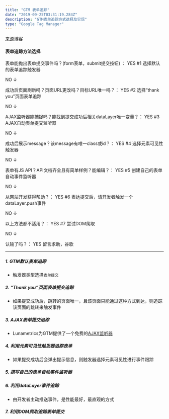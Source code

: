 ```yaml
---
title: "GTM 表单追踪"
date: "2019-09-25T03:31:19.284Z"
description: "GTM表单追踪方式选择及实现"
type: "Google Tag Manager"
---
```


[来源博客](https://damonanalytics.com/2019/05/04/利用gtm追踪7种表单提交/)

#### 表单追踪方法选择

表单能抛出表单提交事件吗？(form表单，submit提交按钮) ： YES #1 选择默认的表单追踪触发器

NO ↓

成功后页面刷新吗？页面URL更改吗？目标URL唯一吗？： YES #2 选择“thank you”页面表单追踪

NO ↓

AJAX监听器能捕捉吗？能找到提交成功后相关dataLayer唯一变量？： YES #3 AJAX自动表单提交监听器

NO ↓

成功后展示message？该message有唯一class或id？： YES #4 选择元素可见性触发器

NO ↓

表单有JS API？API文档齐全且有简单样例？能编辑？： YES #5 创建自己的表单自动事件监听器

NO ↓

从网站开发获得帮助？： YES #6 表达提交后，请开发者触发一个dataLayer.push事件

NO ↓

以上方法都不适用？： YES #7 尝试DOM爬取

NO ↓

认输了吗？： YES 留言求助，谷歌

---

##### 1. GTM默认表单追踪

-   触发器类型选择`表单提交`

##### 2. “Thank you”页面表单提交追踪

-   如果提交成功后，跳转的页面唯一，且该页面只能通过这种方式到达，则追踪该页面的跳转来触发事件

##### 3. AJAX表单提交追踪

-   Lunametrics为GTM提供了一个免费的[AJAX监听器](https://www.bounteous.com/insights/2015/08/27/ajax-event-listener-google-tag-manager/?ns=l)

##### 4. 利用元素可见性触发器追踪表单

-   如果提交成功后会弹出提示信息，则触发器选择元素可见性进行事件跟踪

##### 5. 撰写自己的表单自动事件监听器

##### 6. 利用dataLayer事件追踪

-   由开发者主动推送事件，是性能最好，最直观的方式

##### 7. 利用DOM爬取追踪表单提交